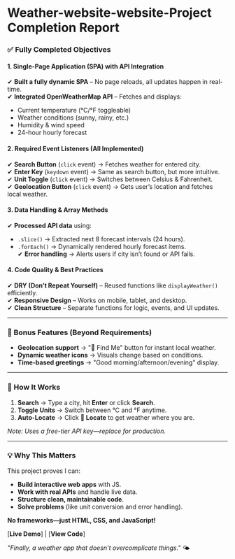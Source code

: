 # **Weather-website-website-Project Completion Report**  

### **✅ Fully Completed Objectives**  

#### **1. Single-Page Application (SPA) with API Integration**  
✔ **Built a fully dynamic SPA** – No page reloads, all updates happen in real-time.  
✔ **Integrated OpenWeatherMap API** – Fetches and displays:  
   - Current temperature (°C/°F toggleable)  
   - Weather conditions (sunny, rainy, etc.)  
   - Humidity & wind speed  
   - 24-hour hourly forecast  

#### **2. Required Event Listeners (All Implemented)**  
✔ **Search Button** (`click` event) → Fetches weather for entered city.  
✔ **Enter Key** (`keydown` event) → Same as search button, but more intuitive.  
✔ **Unit Toggle** (`click` event) → Switches between Celsius & Fahrenheit.  
✔ **Geolocation Button** (`click` event) → Gets user’s location and fetches local weather.  

#### **3. Data Handling & Array Methods**  
✔ **Processed API data** using:  
   - `.slice()` → Extracted next 8 forecast intervals (24 hours).  
   - `.forEach()` → Dynamically rendered hourly forecast items.  
✔ **Error handling** → Alerts users if city isn’t found or API fails.  

#### **4. Code Quality & Best Practices**  
✔ **DRY (Don’t Repeat Yourself)** – Reused functions like `displayWeather()` efficiently.  
✔ **Responsive Design** – Works on mobile, tablet, and desktop.  
✔ **Clean Structure** – Separate functions for logic, events, and UI updates.  

---

### **🚀 Bonus Features (Beyond Requirements)**  
- **Geolocation support** → "📍 Find Me" button for instant local weather.  
- **Dynamic weather icons** → Visuals change based on conditions.  
- **Time-based greetings** → "Good morning/afternoon/evening" display.  

---

### **🔧 How It Works**  
1. **Search** → Type a city, hit **Enter** or click **Search**.  
2. **Toggle Units** → Switch between °C and °F anytime.  
3. **Auto-Locate** → Click **📍 Locate** to get weather where you are.  

*Note: Uses a free-tier API key—replace for production.*  

---

### **💡 Why This Matters**  
This project proves I can:  
- **Build interactive web apps** with  JS.  
- **Work with real APIs** and handle live data.  
- **Structure clean, maintainable code**.  
- **Solve problems** (like unit conversion and error handling).  

**No frameworks—just HTML, CSS, and JavaScript!**  

[**Live Demo**] | [**View Code**]  

*"Finally, a weather app that doesn’t overcomplicate things."* 🌤️
